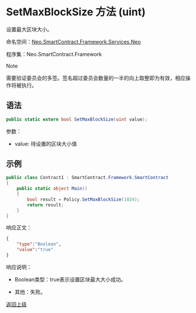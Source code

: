 # SetMaxBlockSize 方法 (uint)

设置最大区块大小。

命名空间：[Neo.SmartContract.Framework.Services.Neo](../../neo.md)

程序集：Neo.SmartContract.Framework

> [!Note]
>
> 需要验证委员会的多签。签名超过委员会数量的一半的向上取整即为有效，相应操作将被执行。

## 语法

```c#
public static extern bool SetMaxBlockSize(uint value);
```

参数：

- value: 待设置的区块大小值

## 示例

```c#
public class Contract1 : SmartContract.Framework.SmartContract
{
    public static object Main()
    {
        bool result = Policy.SetMaxBlockSize(1024);
        return result;
    }
}
```

响应正文：

```json
{
	"type":"Boolean",
	"value":"true"
}
```

响应说明：

- Boolean类型：true表示设置区块最大大小成功。

- 其他：失败。

[返回上级](../Policy.md)